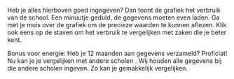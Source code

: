 Heb je alles hierboven goed ingegeven? Dan toont de grafiek het verbruik van de school. Een minuutje geduld, de gegevens moeten even laden. Ga met je muis over de grafiek om de precieze waarden te kunnen aflezen. Klik ook eens op de staven om het verbruik te vergelijken met zaken die je beter kent.

Bonus voor energie: Heb je 12 maanden aan gegevens verzameld? Proficiat! Nu kan je je vergelijken met andere scholen . Wij houden alle gegevens bij die andere scholen ingeven. Zo kan je gemakkelijk vergelijken.
